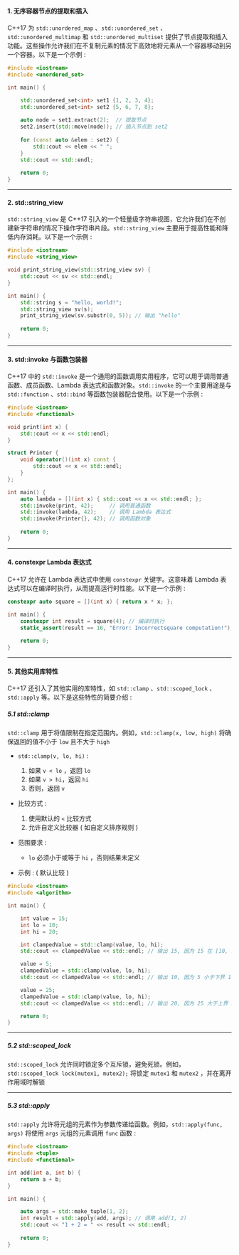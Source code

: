 #### 1. 无序容器节点的提取和插入

C++17 为 `std::unordered_map` 、`std::unordered_set` 、`std::unordered_multimap` 和 `std::unordered_multiset` 提供了节点提取和插入功能。这些操作允许我们在不复制元素的情况下高效地将元素从一个容器移动到另一个容器。以下是一个示例 :
```cpp
#include <iostream>
#include <unordered_set>

int main() {

    std::unordered_set<int> set1 {1, 2, 3, 4};
    std::unordered_set<int> set2 {5, 6, 7, 8};
    
    auto node = set1.extract(2);  // 提取节点
    set2.insert(std::move(node)); // 插入节点到 set2
    
    for (const auto &elem : set2) {
        std::cout << elem << " ";
    }
    std::cout << std::endl;
    
    return 0;
}
```

---
#### 2. std::string_view

`std::string_view` 是 C++17 引入的一个轻量级字符串视图，它允许我们在不创建新字符串的情况下操作字符串片段。`std::string_view` 主要用于提高性能和降低内存消耗。以下是一个示例 : 
```cpp
#include <iostream>
#include <string_view>

void print_string_view(std::string_view sv) {
    std::cout << sv << std::endl;
}

int main() {
    std::string s = "hello, world!";
    std::string_view sv(s);
    print_string_view(sv.substr(0, 5)); // 输出 "hello"
    
    return 0;
}
```

---
#### 3. std::invoke 与函数包装器

C++17 中的 `std::invoke` 是一个通用的函数调用实用程序，它可以用于调用普通函数、成员函数、Lambda 表达式和函数对象。`std::invoke` 的一个主要用途是与 `std::function` 、`std::bind` 等函数包装器配合使用。以下是一个示例 :
```cpp
#include <iostream>
#include <functional>

void print(int x) {
    std::cout << x << std::endl;
}

struct Printer {
    void operator()(int x) const {
        std::cout << x << std::endl;
    }
};

int main() {
    auto lambda = [](int x) { std::cout << x << std::endl; };
    std::invoke(print, 42);     // 调用普通函数
    std::invoke(lambda, 42);    // 调用 Lambda 表达式
    std::invoke(Printer{}, 42); // 调用函数对象
    
    return 0;
}

```

---
#### 4. constexpr Lambda 表达式

C++17 允许在 Lambda 表达式中使用 `constexpr` 关键字。这意味着 Lambda 表达式可以在编译时执行，从而提高运行时性能。以下是一个示例 :
```cpp
constexpr auto square = [](int x) { return x * x; };

int main() {
    constexpr int result = square(4); // 编译时执行
    static_assert(result == 16, "Error: Incorrectsquare computation!");
	
	return 0;
}
```

---
#### 5. 其他实用库特性

C++17 还引入了其他实用的库特性，如 `std::clamp` 、`std::scoped_lock` 、`std::apply` 等。以下是这些特性的简要介绍 : 

##### 5.1 std::clamp

`std::clamp` 用于将值限制在指定范围内。例如，`std::clamp(x, low, high)` 将确保返回的值不小于 `low` 且不大于 `high` 

- `std::clamp(v, lo, hi)` : 
	1. 如果 `v < lo` ，返回 `lo`
    2. 如果 `v > hi`，返回 `hi`
    3. 否则，返回 `v`
- 比较方式 : 
    1. 使用默认的 `<` 比较方式
    2. 允许自定义比较器 ( 如自定义排序规则 )
- 范围要求 : 
	- `lo` 必须小于或等于 `hi` ，否则结果未定义

- 示例 : ( 默认比较 )
```cpp
#include <iostream>
#include <algorithm>

int main() {

    int value = 15;
    int lo = 10;
    int hi = 20;

    int clampedValue = std::clamp(value, lo, hi);
    std::cout << clampedValue << std::endl; // 输出 15, 因为 15 在 [10, 20] 范围内

    value = 5;
    clampedValue = std::clamp(value, lo, hi);
    std::cout << clampedValue << std::endl; // 输出 10, 因为 5 小于下界 10

    value = 25;
    clampedValue = std::clamp(value, lo, hi);
    std::cout << clampedValue << std::endl; // 输出 20, 因为 25 大于上界 20

    return 0;
}
```

---
##### 5.2 std::scoped_lock

`std::scoped_lock` 允许同时锁定多个互斥锁，避免死锁。例如，`std::scoped_lock lock(mutex1, mutex2);` 将锁定 `mutex1` 和 `mutex2` ，并在离开作用域时解锁

---
##### 5.3 std::apply

`std::apply` 允许将元组的元素作为参数传递给函数。例如，`std::apply(func, args)` 将使用 `args` 元组的元素调用 `func` 函数 : 
```cpp
#include <iostream>
#include <tuple>
#include <functional>

int add(int a, int b) {
    return a + b;
}

int main() {

    auto args = std::make_tuple(1, 2);
    int result = std::apply(add, args); // 调用 add(1, 2)
    std::cout << "1 + 2 = " << result << std::endl;
    
    return 0;
}
```

